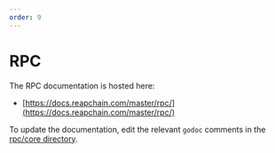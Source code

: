 ```yaml
---
order: 9
---
```


# RPC

The RPC documentation is hosted here:

- [https://docs.reapchain.com/master/rpc/](https://docs.reapchain.com/master/rpc/)

To update the documentation, edit the relevant `godoc` comments in the [rpc/core directory](https://github.com/reapchain/reapchain-core/tree/master/rpc/core).
